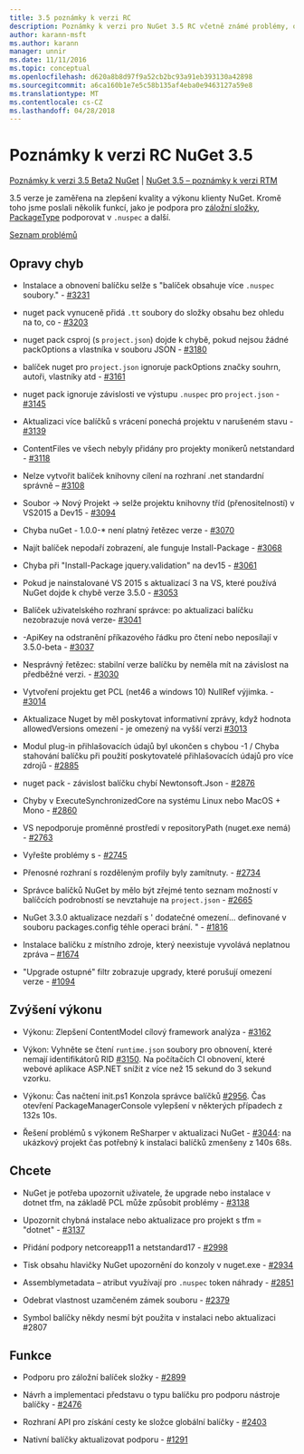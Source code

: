 ```yaml
---
title: 3.5 poznámky k verzi RC
description: Poznámky k verzi pro NuGet 3.5 RC včetně známé problémy, opravy chyb, přidaných funkcí a chcete.
author: karann-msft
ms.author: karann
manager: unnir
ms.date: 11/11/2016
ms.topic: conceptual
ms.openlocfilehash: d620a8b8d97f9a52cb2bc93a91eb393130a42898
ms.sourcegitcommit: a6ca160b1e7e5c58b135af4eba0e9463127a59e8
ms.translationtype: MT
ms.contentlocale: cs-CZ
ms.lasthandoff: 04/28/2018
---
```

# <a name="nuget-35-rc-release-notes"></a>Poznámky k verzi RC NuGet 3.5

[Poznámky k verzi 3.5 Beta2 NuGet](../release-notes/nuget-3.5-Beta2.md) | [NuGet 3.5 – poznámky k verzi RTM](../release-notes/nuget-3.5-RTM.md)

3.5 verze je zaměřena na zlepšení kvality a výkonu klienty NuGet. Kromě toho jsme poslali několik funkcí, jako je podpora pro [záložní složky](https://github.com/NuGet/Home/issues/2899), [PackageType](https://github.com/NuGet/Home/issues/2476) podporovat v `.nuspec` a další.

[Seznam problémů](https://github.com/NuGet/Home/issues?q=is%3Aissue+is%3Aclosed+milestone%3A%223.5%20RC")

## <a name="bug-fixes"></a>Opravy chyb

* Instalace a obnovení balíčku selže s "balíček obsahuje více `.nuspec` soubory." - [#3231](https://github.com/NuGet/Home/issues/3231)

* nuget pack vynuceně přidá `.tt` soubory do složky obsahu bez ohledu na to, co - [#3203](https://github.com/NuGet/Home/issues/3203)

* nuget pack csproj (s `project.json`) dojde k chybě, pokud nejsou žádné packOptions a vlastníka v souboru JSON - [#3180](https://github.com/NuGet/Home/issues/3180)

* balíček nuget pro `project.json` ignoruje packOptions značky souhrn, autoři, vlastníky atd - [#3161](https://github.com/NuGet/Home/issues/3161)

* nuget pack ignoruje závislosti ve výstupu `.nuspec` pro `project.json`  -  [#3145](https://github.com/NuGet/Home/issues/3145)

* Aktualizaci více balíčků s vrácení ponechá projektu v narušeném stavu - [#3139](https://github.com/NuGet/Home/issues/3139)

* ContentFiles ve všech nebyly přidány pro projekty monikerů netstandard - [#3118](https://github.com/NuGet/Home/issues/3118)

* Nelze vytvořit balíček knihovny cílení na rozhraní .net standardní správně – [#3108](https://github.com/NuGet/Home/issues/3108)

* Soubor -> Nový Projekt -> selže projektu knihovny tříd (přenositelností) v VS2015 a Dev15 - [#3094](https://github.com/NuGet/Home/issues/3094)

* Chyba nuGet - 1.0.0-* není platný řetězec verze - [#3070](https://github.com/NuGet/Home/issues/3070)

* Najít balíček nepodaří zobrazení, ale funguje Install-Package - [#3068](https://github.com/NuGet/Home/issues/3068)

* Chyba při "Install-Package jquery.validation" na dev15 - [#3061](https://github.com/NuGet/Home/issues/3061)

* Pokud je nainstalované VS 2015 s aktualizací 3 na VS, které používá NuGet dojde k chybě verze 3.5.0 - [#3053](https://github.com/NuGet/Home/issues/3053)

* Balíček uživatelského rozhraní správce: po aktualizaci balíčku nezobrazuje nová verze- [#3041](https://github.com/NuGet/Home/issues/3041)

* -ApiKey na odstranění příkazového řádku pro čtení nebo neposílají v 3.5.0-beta - [#3037](https://github.com/NuGet/Home/issues/3037)

* Nesprávný řetězec: stabilní verze balíčku by neměla mít na závislost na předběžné verzi. - [#3030](https://github.com/NuGet/Home/issues/3030)

* Vytvoření projektu get PCL (net46 a windows 10) NullRef výjimka. - [#3014](https://github.com/NuGet/Home/issues/3014)

* Aktualizace Nuget by měl poskytovat informativní zprávy, když hodnota allowedVersions omezení - je omezený na vyšší verzi [#3013](https://github.com/NuGet/Home/issues/3013)

* Modul plug-in přihlašovacích údajů byl ukončen s chybou -1 / Chyba stahování balíčku při použití poskytovatelé přihlašovacích údajů pro více zdrojů - [#2885](https://github.com/NuGet/Home/issues/2885)

* nuget pack - závislost balíčku chybí Newtonsoft.Json - [#2876](https://github.com/NuGet/Home/issues/2876)

* Chyby v ExecuteSynchronizedCore na systému Linux nebo MacOS + Mono - [#2860](https://github.com/NuGet/Home/issues/2860)

* VS nepodporuje proměnné prostředí v repositoryPath (nuget.exe nemá) - [#2763](https://github.com/NuGet/Home/issues/2763)

* Vyřešte problémy s - [#2745](https://github.com/NuGet/Home/issues/2745)

* Přenosné rozhraní s rozděleným profily byly zamítnuty. - [#2734](https://github.com/NuGet/Home/issues/2734)

* Správce balíčků NuGet by mělo být zřejmé tento seznam možností v balíčcích podrobností se nevztahuje na `project.json`  -  [#2665](https://github.com/NuGet/Home/issues/2665)

* NuGet 3.3.0 aktualizace nezdaří s ' dodatečné omezení... definované v souboru packages.config téhle operaci brání. " - [#1816](https://github.com/NuGet/Home/issues/1816)

* Instalace balíčku z místního zdroje, který neexistuje vyvolává neplatnou zpráva – [#1674](https://github.com/NuGet/Home/issues/1674)

* "Upgrade ostupné" filtr zobrazuje upgrady, které porušují omezení verze - [#1094](https://github.com/NuGet/Home/issues/1094)

## <a name="performance-improvements"></a>Zvýšení výkonu

* Výkonu: Zlepšení ContentModel cílový framework analýza - [#3162](https://github.com/NuGet/Home/issues/3162)

* Výkon: Vyhněte se čtení `runtime.json` soubory pro obnovení, které nemají identifikátorů RID [#3150](https://github.com/NuGet/Home/issues/3150). Na počítačích CI obnovení, které webové aplikace ASP.NET snížit z více než 15 sekund do 3 sekund vzorku.

* Výkonu: Čas načtení init.ps1 Konzola správce balíčků [#2956](https://github.com/NuGet/Home/issues/2956). Čas otevření PackageManagerConsole vylepšení v některých případech z 132s 10s.

* Řešení problémů s výkonem ReSharper v aktualizaci NuGet - [#3044](https://github.com/NuGet/Home/issues/3044): na ukázkový projekt čas potřebný k instalaci balíčků zmenšeny z 140s 68s.

## <a name="dcrs"></a>Chcete

* NuGet je potřeba upozornit uživatele, že upgrade nebo instalace v dotnet tfm, na základě PCL může způsobit problémy - [#3138](https://github.com/NuGet/Home/issues/3138)

* Upozornit chybná instalace nebo aktualizace pro projekt s tfm = "dotnet" - [#3137](https://github.com/NuGet/Home/issues/3137)

* Přidání podpory netcoreapp11 a netstandard17 - [#2998](https://github.com/NuGet/Home/issues/2998)

* Tisk obsahu hlavičky NuGet upozornění do konzoly v nuget.exe - [#2934](https://github.com/NuGet/Home/issues/2934)

* Assemblymetadata – atribut využívají pro `.nuspec` token náhrady - [#2851](https://github.com/NuGet/Home/issues/2851)

* Odebrat vlastnost uzamčeném zámek souboru - [#2379](https://github.com/NuGet/Home/issues/2379)

* Symbol balíčky někdy nesmí být použita v instalaci nebo aktualizaci #2807

## <a name="features"></a>Funkce

* Podporu pro záložní balíček složky - [#2899](https://github.com/NuGet/Home/issues/2899)

* Návrh a implementaci představu o typu balíčku pro podporu nástroje balíčky - [#2476](https://github.com/NuGet/Home/issues/2476)

* Rozhraní API pro získání cesty ke složce globální balíčky - [#2403](https://github.com/NuGet/Home/issues/2403)

* Nativní balíčky aktualizovat podporu - [#1291](https://github.com/NuGet/Home/issues/1291)
